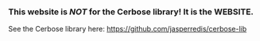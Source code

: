 ### This website is *NOT* for the Cerbose library! It is the WEBSITE.
See the Cerbose library here: https://github.com/jasperredis/cerbose-lib
